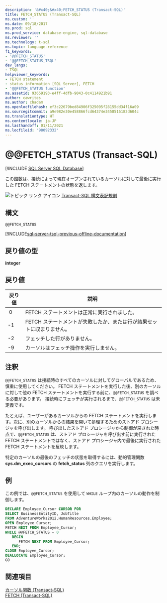 ```yaml
---
description: '&#x40;&#x40;FETCH_STATUS (Transact-SQL)'
title: FETCH_STATUS (Transact-SQL)
ms.custom: ''
ms.date: 09/18/2017
ms.prod: sql
ms.prod_service: database-engine, sql-database
ms.reviewer: ''
ms.technology: t-sql
ms.topic: language-reference
f1_keywords:
- '@@FETCH_STATUS'
- '@@FETCH_STATUS_TSQL'
dev_langs:
- TSQL
helpviewer_keywords:
- FETCH statement
- status information [SQL Server], FETCH
- '@@FETCH_STATUS function'
ms.assetid: 93659193-e4ff-4dfb-9043-0c4114921b91
author: cawrites
ms.author: chadam
ms.openlocfilehash: ef3c22679bed84906f325095f28155dd34f16a09
ms.sourcegitcommit: a9e982e30e458866fcd64374e3458516182d604c
ms.translationtype: HT
ms.contentlocale: ja-JP
ms.lasthandoff: 01/11/2021
ms.locfileid: "98092332"
---
```

# <a name="x40x40fetch_status-transact-sql"></a>&#x40;&#x40;FETCH_STATUS (Transact-SQL)
[!INCLUDE [SQL Server SQL Database](../../includes/applies-to-version/sql-asdb.md)]

この館数は、接続によって現在オープンされているカーソルに対して最後に実行した FETCH ステートメントの状態を返します。  
  
 ![トピック リンク アイコン](../../database-engine/configure-windows/media/topic-link.gif "トピック リンク アイコン") [Transact-SQL 構文表記規則](../../t-sql/language-elements/transact-sql-syntax-conventions-transact-sql.md)  
  
## <a name="syntax"></a>構文  
  
```syntaxsql
@@FETCH_STATUS  
```  

[!INCLUDE[sql-server-tsql-previous-offline-documentation](../../includes/sql-server-tsql-previous-offline-documentation.md)]

## <a name="return-type"></a>戻り値の型  
 **integer**  
  
## <a name="return-value"></a>戻り値  
  
|戻り値|説明|  
|------------------|-----------------|  
|&nbsp;0|FETCH ステートメントは正常に実行されました。|  
|-1|FETCH ステートメントが失敗したか、または行が結果セットに収まりません。|  
|-2|フェッチした行がありません。|
|-9|カーソルはフェッチ操作を実行しません。|  
  
## <a name="remarks"></a>注釈  
`@@FETCH_STATUS` は接続時のすべてのカーソルに対してグローバルであるため、慎重に使用してください。 FETCH ステートメントを実行した後、別のカーソルに対して他の FETCH ステートメントを実行する前に、`@@FETCH_STATUS` を調べる必要があります。 接続時にフェッチが実行されるまで、`@@FETCH_STATUS` は未定義です。  
  
たとえば、ユーザーがあるカーソルからの FETCH ステートメントを実行します。次に、別のカーソルからの結果を開いて処理するためのストアド プロシージャを呼び出します。 呼び出したストアド プロシージャから制御が戻された時点で、`@@FETCH_STATUS` は、ストアド プロシージャを呼び出す前に実行された FETCH ステートメントではなく、ストアド プロシージャ内で最後に実行された FETCH ステートメントを反映します。  
  
特定のカーソルの最後のフェッチの状態を取得するには、動的管理関数 **sys.dm_exec_cursors** の **fetch_status** 列のクエリを実行します。  
  
## <a name="examples"></a>例  
この例では、`@@FETCH_STATUS` を使用して `WHILE` ループ内のカーソルの動作を制御します。  
  
```sql  
DECLARE Employee_Cursor CURSOR FOR  
SELECT BusinessEntityID, JobTitle  
FROM AdventureWorks2012.HumanResources.Employee;  
OPEN Employee_Cursor;  
FETCH NEXT FROM Employee_Cursor;  
WHILE @@FETCH_STATUS = 0  
   BEGIN  
      FETCH NEXT FROM Employee_Cursor;  
   END;  
CLOSE Employee_Cursor;  
DEALLOCATE Employee_Cursor;  
GO  
```  
  
## <a name="see-also"></a>関連項目  
 [カーソル関数 &#40;Transact-SQL&#41;](../../t-sql/functions/cursor-functions-transact-sql.md)   
 [FETCH &#40;Transact-SQL&#41;](../../t-sql/language-elements/fetch-transact-sql.md)  
  
  
